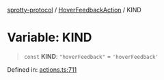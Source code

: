 
[sprotty-protocol](../globals) / [HoverFeedbackAction](../Namespace.HoverFeedbackAction) / KIND

# Variable: KIND

> `const` **KIND**: `"hoverFeedback"` = `'hoverFeedback'`

Defined in: [actions.ts:711](https://github.com/eclipse-sprotty/sprotty/blob/f9b2433481cc27a1ac0c92d525a92039ae7f6c76/packages/sprotty-protocol/src/actions.ts#L711)
